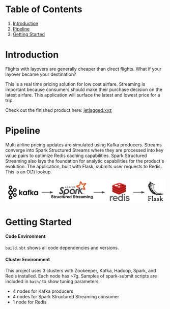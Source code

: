 # Table of Contents
1. [Introduction](README.md#introduction)
2. [Pipeline](README.md#pipeline)
3. [Getting Started](README.md#gettingstarted)

# Introduction

Flights with layovers are generally cheaper than direct flights. What if your layover became your destination?

This is a real time pricing solution for low cost airfare. Streaming is important because consumers should make their purchase decision on the latest airfare. This application will surface the latest and lowest price for a trip.

Check out the finished product here: [jetlagged.xyz](http://jetlagged.xyz)

# Pipeline

Multi airline pricing updates are simulated using Kafka producers. Streams converge into Spark Structured Streams where they are processed into key value pairs to optimize Redis caching capabilities. Spark Structured Streaming also lays the foundation for analytic capabilities for the product's evolution. The application, built with Flask, submits user requests to Redis. This is an O(1) lookup. 

![pipeline](images/pipeline.png)

# Getting Started

#### Code Environment
`build.sbt` shows all code dependencies and versions.

#### Cluster Environment
This project uses 3 clusters with Zookeeper, Kafka, Hadoop, Spark, and Redis installed. Each node has ~7g. Samples of spark-submit scripts are included in `bash/` to show tuning parameters.
* 4 nodes for Kafka producers 
* 4 nodes for Spark Structured Streaming consumer
* 1 node for Redis
